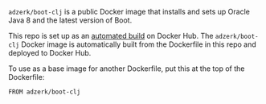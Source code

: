 `adzerk/boot-clj` is a public Docker image that installs and sets up Oracle Java 8 and the latest version of Boot.

This repo is set up as an [automated build](https://docs.docker.com/docker-hub/builds) on Docker Hub. The `adzerk/boot-clj` Docker image is automatically built from the Dockerfile in this repo and deployed to Docker Hub.

To use as a base image for another Dockerfile, put this at the top of the Dockerfile: 

    FROM adzerk/boot-clj
